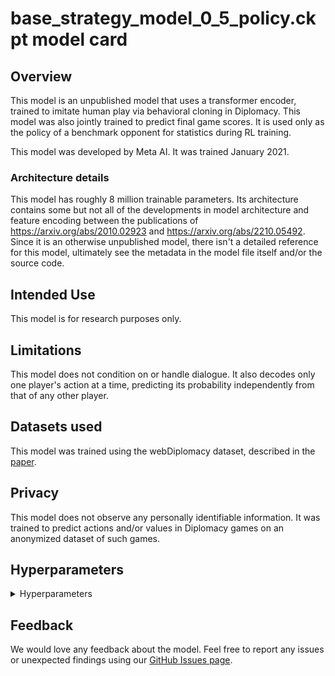 # base_strategy_model_0_5_policy.ckpt model card

## Overview

This model is an unpublished model that uses a transformer encoder, trained to imitate human play via behavioral cloning in Diplomacy. This model was also jointly trained to predict final game scores. It is used only as the policy of a benchmark opponent for statistics during RL training.

This model was developed by Meta AI. It was trained January 2021.

### Architecture details

This model has roughly 8 million trainable parameters. Its architecture contains some but not all of the developments in model architecture and feature encoding between the publications of https://arxiv.org/abs/2010.02923 and https://arxiv.org/abs/2210.05492. Since it is an otherwise unpublished model, there isn't a detailed reference for this model, ultimately see the metadata in the model file itself and/or the source code.

## Intended Use

This model is for research purposes only.

## Limitations

This model does not condition on or handle dialogue. It also decodes only one player's action at a time, predicting its probability independently from that of any other player.

## Datasets used

This model was trained using the webDiplomacy dataset, described in the [paper](https://arxiv.org/abs/2010.02923).

## Privacy

This model does not observe any personally identifiable information. It was trained to predict actions and/or values in Diplomacy games on an anonymized dataset of such games.

## Hyperparameters
<details>
<summary> Hyperparameters </summary>

 - `val_set_pct`: `0.01`
 - `lstm_dropout`: `0.2`
 - `encoder_dropout`: `0.2`
 - `learnable_A`: `False`
 - `learnable_alignments`: `False`
 - `avg_embedding`: `False`
 - `num_encoder_blocks`: `10`
 - `value_loss_weight`: `0.7`
 - `value_decoder_init_scale`: `0.01`
 - `value_decoder_clip_grad_norm`: `1e-07`
 - `min_rating_percentile`: `0.5`
 - `lstm_layers`: `2`
 - `featurize_output`: `True`
 - `relfeat_output`: `True`
 - `residual_linear`: `True`
 - `merged_gnn`: `True`
 - `value_softmax`: `True`
 - `use_global_pooling`: `False`
 - `inter_emb_size`: `112`
 - `encoder`: `{'transformer': {'num_blocks': 10, 'dropout': 0.2, 'layerdrop': 0.0, 'num_heads': 8, 'ff_channels': 192}}`
</details>



## Feedback

We would love any feedback about the model. Feel free to report any issues or unexpected findings using our [GitHub Issues page](https://github.com/facebookresearch/diplomacy_cicero/issues).
